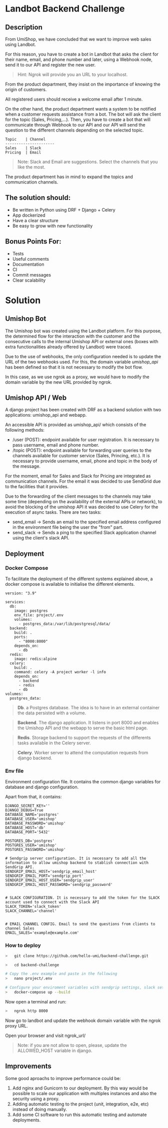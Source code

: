 # Landbot Backend Challenge

## Description

From UmiShop, we have concluded that we want to improve web sales using Landbot.

For this reason, you have to create a bot in Landbot that asks the client for their name, email, and phone number and later, using a Webhook node, send it to our API and register the new user.

> Hint: Ngrok will provide you an URL to your localhost.

From the product department, they insist on the importance of knowing the origin of customers.

All registered users should receive a welcome email after 1 minute.

On the other hand, the product department wants a system to be notified when a customer requests assistance from a bot. The bot will ask the client for the topic (Sales, Pricing,...). Then, you have to create a bot that will communicate through Webhook to our API and our API will send the question to the different channels depending on the selected topic.

``` 
Topic    | Channel   
----------------------
Sales    | Slack
Pricing  | Email
```

> Note: Slack and Email are suggestions. Select the channels that you like the most.

The product department has in mind to expand the topics and communication channels.

## The solution should:
- Be written in Python using DRF + Django + Celery
- App dockerized
- Have a clear structure
- Be easy to grow with new functionality

## Bonus Points For:
- Tests
- Useful comments
- Documentation
- CI
- Commit messages
- Clear scalability

# Solution

## Umishop Bot

The Umishop bot was created using the Landbot platform. For this purpose, the determined flow for the interaction with the customer and the consecutive calls to the internal Umishop API or external ones (boxes with extra functionalities already offered by Landbot) were traced.

Due to the use of webhooks, the only configuration needed is to update the URL of the two webhooks used. For this, the domain variable *umishop_api* has been defined so that it is not necessary to modify the bot flow.

In this case, as we use ngrok as a proxy, we would have to modify the domain variable by the new URL provided by ngrok.

## Umishop API / Web

A django project has been created with DRF as a backend solution with two applications: umishop_api and webapp.

An accessible API is provided as umishop_api/ which consists of the following methods:


- /user (POST): endpoint available for user registration. It is necessary to pass username, email and phone number.
- /topic (POST): endpoint available for forwarding user queries to the channels available for customer service (Sales, Princing, etc.). It is necessary to provide username, email, phone and topic in the body of the message.

For the moment, email for Sales and Slack for Pricing are integrated as communication channels. For the email it was decided to use SendGrid due to the facilities that it provides. 

Due to the forwarding of the client messages to the channels may take some time (depending on the availability of the external APIs or network), to avoid the blocking of the umishop API it was decided to use Celery for the execution of async tasks. There are two tasks:

- send_email -> Sends an email to the specified email address configured in the environment file being the user the "from" part.
- send_slack -> Sends a ping to the specified Slack application channel using the client's slack API.

## Deployment

### Docker Compose
To facilitate the deployment of the different systems explained above, a docker compose is available to initialise the different elements.

```docker
version: "3.9"

services:
  db:
    image: postgres
    env_file: project/.env
    volumes:
      - postgres_data:/var/lib/postgresql/data/
  backend:
    build: .
    ports:
      - "8000:8000"
    depends_on:
      - db
  redis:
    image: redis:alpine
  celery:
    build: .
    command: celery -A project worker -l info
    depends_on:
      - backend
      - redis
      - db
volumes:
  postgres_data:
```

> **Db**. a Postgres database. The idea is to have in an external container the data persisted with a volume. 

> **Backend**. The django application. It listens in port 8000 and enables the Umishop API and the webapp to serve the basic html page.

> **Redis**. Storage backend to support the requests of the differents tasks available in the Celery server.

> **Celery**. Worker server to attend the computation requests from django backend.

### Env file

Environment configuration file. It contains the common django variables for database and django configuration.

Apart from that, it contains:

```env_file
DJANGO_SECRET_KEY=''
DJANGO_DEBUG=True
DATABASE_NAME='postgres'
DATABASE_USER='umishop'
DATABASE_PASSWORD='umishop'
DATABASE_HOST='db'
DATABASE_PORT='5432'

POSTGRES_DB='postgres'
POSTGRES_USER='umishop'
POSTGRES_PASSWORD='umishop'

# Sendgrip server configuration. It is necessary to add all the information to allow umishop backend to stablish connection with SendGrip API.
SENDGRIP_EMAIL_HOST='sendgrip_email_host'
SENDGRIP_EMAIL_PORT='sendgrip_port'
SENDGRIP_EMAIL_HOST_USER='sendgrip_user'
SENDGRIP_EMAIL_HOST_PASSWORD='sendgrip_password'


# SLACK CONFIGURATION. It is necessary to add the token for the SLACK account used to connect with the Slack API
SLACK_TOKEN='slack_token'
SLACK_CHANNEL='channel'


# EMAIL CHANNEL CONFIG. Email to send the questions from clients to channel Sales
EMAIL_SALES='example@example.com'
```


### How to deploy


```bash
>   git clone https://github.com/hello-umi/backend-challenge.git

>   cd backend-challenge

# Copy the .env example and paste in the following
>   nano project/.env

# Configure your enviroment variables with sendgrip settings, slack settings.
>   docker-compose up --build
```

Now open a terminal and run:
```bash
>   ngrok http 8000
```

Now go to landbot and update the webhook domain variable with the ngrok proxy URL.

Open your browser and visit ngrok_url/

> Note: if you are not allow to open, please, update the ALLOWED_HOST variable in django.


## Improvements

Some good aproachs to improve performance could be:

1. Add nginx and Gunicorn to our deployment. By this way would be possible to scale our application with multiples instances and also the security using a proxy.
2. Adding automatic testing to the project (unit, integration, e2e, etc) instead of doing manually.
3. Add some CI software to run this automatic testing and automate deployments.
